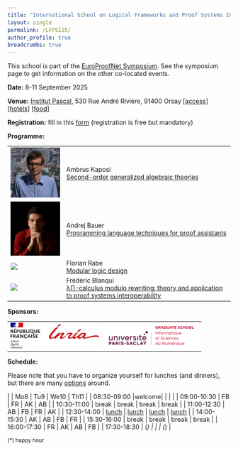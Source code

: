 ```yaml
---
title: "International School on Logical Frameworks and Proof Systems Interoperability (LFPSI)"
layout: single
permalink: /LFPSI25/
author_profile: true
breadcrumbs: true
---
```


<!--img src="/_pages/WG1/Sep2023/IMG_20230927_130736.jpg"/-->

This school is part of the [EuroProofNet Symposium](../Symposium). See the symposium page to get information on the other co-located events.

**Date:** 8-11 September 2025

**Venue:** [Institut Pascal](https://www.institut-pascal.universite-paris-saclay.fr/), 530 Rue André Rivière, 91400 Orsay [[access]](../Access) [[hotels]](../Hotels) [[food]](../Food)

**Registration:** fill in this [form](https://forms.gle/QLFzh3Ugv5WgkhZr7) (registration is free but mandatory)

**Programme:**

<table>

<tr>
<td><a href="https://akaposi.github.io/"><img src="/_pages/schools/LFPSI25/ambrus.jpg"/></a></td>
<td>Ambrus Kaposi<br/><a href="/LFPSI25-Ambrus/">Second-order generalized algebraic theories</a></td>
</tr>

<tr>
<td style="width: 25%;"><a href="https://www.andrej.com/"><img src="/_pages/schools/LFPSI25/andrej.jpg"/></a></td>
<td>Andrej Bauer<br/><a href="/LFPSI25-Andrej/">Programming language techniques for proof assistants</a></td>
</tr>

<tr>
<td><a href="https://kwarc.info/people/frabe/"><img src="https://kwarc.info/people/frabe/florian_rabe_small.jpg"></a></td>
<td>Florian Rabe<br/><a href="/LFPSI25-Florian/">Modular logic design</a></td>
</tr>

<tr>
<td><a href="https://blanqui.gitlabpages.inria.fr/"><img src="https://blanqui.gitlabpages.inria.fr/img/photo.jpg"></a></td>
<td>Frédéric Blanqui<br/><a href="/LFPSI25-Frédéric/">λΠ-calculus modulo rewriting: theory and application to proof systems interoperability</a></td>
</tr>

</table>

**Sponsors:**

<table>
<tr>
  <td><a href="https://www.inria.fr/en/centre-inria-de-saclay"><img src="/_pages/symposium/logo-inria.jpg"/></a></td>
  <td><a href="https://www.universite-paris-saclay.fr/en/graduate-schools/graduate-school-computer-science"><img src="/_pages/symposium/logo-gs-isn.png"/></a></td>
  <!--https://www.universite-paris-saclay.fr/sites/default/files/styles/2400xauto/public/2021-05/GS-informatique-h.png?itok=px6yldkB-->
</tr>
</table>

**Schedule:**

Please note that you have to organize yourself for lunches (and dinners), but there are many [options](../Food) around.

|             | Mo8   | Tu9   | We10  | Th11  |
| 08:30-09:00 |welcome|       |       |       |
| 09:00-10:30 | FB    | FR    | AK    | AB    |
| 10:30-11:00 | break | break | break | break |
| 11:00-12:30 | AB    | FB    | FR    | AK    |
| 12:30-14:00 | [lunch](../Food) | [lunch](../Food) | [lunch](../Food) | [lunch](../Food) |
| 14:00-15:30 | AK    | AB    | FB    | FR    |
| 15:30-16:00 | break | break | break | break |
| 16:00-17:30 | FR    | AK    | AB    | FB    |
| 17:30-18:30 | (*)   |       |       | (*)   |

<p style="font-size: 12px">(*) happy hour</p>
